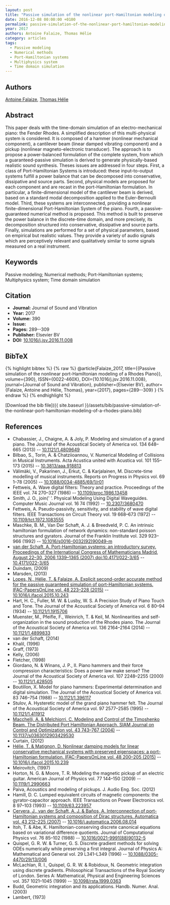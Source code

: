 ```yaml
---
layout: post
title: "Passive simulation of the nonlinear port-Hamiltonian modeling of a Rhodes Piano"
date: 2016-12-08 00:00:00 +0100
permalink: passive-simulation-of-the-nonlinear-port-hamiltonian-modeling-of-a-rhodes-piano
year: 2017
authors: Antoine Falaize, Thomas Hélie
category: articles
tags:
  - Passive modeling
  - Numerical methods
  - Port-Hamiltonian systems
  - Multiphysics system
  - Time domain simulation
---
```

 
## Authors
[Antoine Falaize](authors/antoine-falaize), [Thomas Hélie](authors/thomas-helie)
 
## Abstract
This paper deals with the time-domain simulation of an electro-mechanical piano: the Fender Rhodes. A simplified description of this multi-physical system is considered. It is composed of a hammer (nonlinear mechanical component), a cantilever beam (linear damped vibrating component) and a pickup (nonlinear magneto-electronic transducer). The approach is to propose a power-balanced formulation of the complete system, from which a guaranteed-passive simulation is derived to generate physically-based realistic sound synthesis. Theses issues are addressed in four steps. First, a class of Port-Hamiltonian Systems is introduced: these input-to-output systems fulfill a power balance that can be decomposed into conservative, dissipative and source parts. Second, physical models are proposed for each component and are recast in the port-Hamiltonian formulation. In particular, a finite-dimensional model of the cantilever beam is derived, based on a standard modal decomposition applied to the Euler-Bernoulli model. Third, these systems are interconnected, providing a nonlinear finite-dimensional Port-Hamiltonian System of the piano. Fourth, a passive-guaranteed numerical method is proposed. This method is built to preserve the power balance in the discrete-time domain, and more precisely, its decomposition structured into conservative, dissipative and source parts. Finally, simulations are performed for a set of physical parameters, based on empirical but realistic values. They provide a variety of audio signals which are perceptively relevant and qualitatively similar to some signals measured on a real instrument.
 
## Keywords
Passive modeling; Numerical methods; Port-Hamiltonian systems; Multiphysics system; Time domain simulation
 
## Citation
- **Journal:** Journal of Sound and Vibration
- **Year:** 2017
- **Volume:** 390
- **Issue:** 
- **Pages:** 289--309
- **Publisher:** Elsevier BV
- **DOI:** [10.1016/j.jsv.2016.11.008](https://doi.org/10.1016/j.jsv.2016.11.008)
 
## BibTeX
{% highlight bibtex %}
{% raw %}
@article{Falaize_2017,
  title={{Passive simulation of the nonlinear port-Hamiltonian modeling of a Rhodes Piano}},
  volume={390},
  ISSN={0022-460X},
  DOI={10.1016/j.jsv.2016.11.008},
  journal={Journal of Sound and Vibration},
  publisher={Elsevier BV},
  author={Falaize, Antoine and Hélie, Thomas},
  year={2017},
  pages={289--309}
}
{% endraw %}
{% endhighlight %}
 
[Download the bib file]({{ site.baseurl }}/assets/bib/passive-simulation-of-the-nonlinear-port-hamiltonian-modeling-of-a-rhodes-piano.bib)
 
## References
- Chabassier, J., Chaigne, A. & Joly, P. Modeling and simulation of a grand piano. The Journal of the Acoustical Society of America vol. 134 648–665 (2013) -- [10.1121/1.4809649](https://doi.org/10.1121/1.4809649)
- Bilbao, S., Torin, A. & Chatziioannou, V. Numerical Modeling of Collisions in Musical Instruments. Acta Acustica united with Acustica vol. 101 155–173 (2015) -- [10.3813/aaa.918813](https://doi.org/10.3813/aaa.918813)
- Välimäki, V., Pakarinen, J., Erkut, C. & Karjalainen, M. Discrete-time modelling of musical instruments. Reports on Progress in Physics vol. 69 1–78 (2005) -- [10.1088/0034-4885/69/1/r01](https://doi.org/10.1088/0034-4885/69/1/r01)
- Fettweis, A. Wave digital filters: Theory and practice. Proceedings of the IEEE vol. 74 270–327 (1986) -- [10.1109/proc.1986.13458](https://doi.org/10.1109/proc.1986.13458)
- Smith, J. O., join(' ’. Physical Modeling Using Digital Waveguides. Computer Music Journal vol. 16 74 (1992) -- [10.2307/3680470](https://doi.org/10.2307/3680470)
- Fettweis, A. Pseudo-passivity, sensitivity, and stability of wave digital filters. IEEE Transactions on Circuit Theory vol. 19 668–673 (1972) -- [10.1109/tct.1972.1083555](https://doi.org/10.1109/tct.1972.1083555)
- Maschke, B. M., Van Der Schaft, A. J. & Breedveld, P. C. An intrinsic hamiltonian formulation of network dynamics: non-standard poisson structures and gyrators. Journal of the Franklin Institute vol. 329 923–966 (1992) -- [10.1016/s0016-0032(92)90049-m](https://doi.org/10.1016/s0016-0032(92)90049-m)
- [van der Schaft, A. Port-Hamiltonian systems: an introductory survey. Proceedings of the International Congress of Mathematicians Madrid, August 22–30, 2006 1339–1365 (2007) doi:10.4171/022-3/65](port-hamiltonian-systems-an-introductory-survey) -- [10.4171/022-3/65](https://doi.org/10.4171/022-3/65)
- Duindam, (2009)
- Marsden, (2013)
- [Lopes, N., Hélie, T. & Falaize, A. Explicit second-order accurate method for the passive guaranteed simulation of port-Hamiltonian systems. IFAC-PapersOnLine vol. 48 223–228 (2015)](explicit-second-order-accurate-method-for-the-passive-guaranteed-simulation-of-port-hamiltonian-systems) -- [10.1016/j.ifacol.2015.10.243](https://doi.org/10.1016/j.ifacol.2015.10.243)
- Hart, H. C., Fuller, M. W. & Lusby, W. S. A Precision Study of Piano Touch and Tone. The Journal of the Acoustical Society of America vol. 6 80–94 (1934) -- [10.1121/1.1915706](https://doi.org/10.1121/1.1915706)
- Muenster, M., Pfeifle, F., Weinrich, T. & Keil, M. Nonlinearities and self-organization in the sound production of the Rhodes piano. The Journal of the Acoustical Society of America vol. 136 2164–2164 (2014) -- [10.1121/1.4899833](https://doi.org/10.1121/1.4899833)
- van der Schaft, (2014)
- Khalil, (1996)
- Graff, (1973)
- Kelly, (2006)
- Fletcher, (1998)
- Giordano, N. & Winans, J. P., II. Piano hammers and their force compression characteristics: Does a power law make sense? The Journal of the Acoustical Society of America vol. 107 2248–2255 (2000) -- [10.1121/1.428505](https://doi.org/10.1121/1.428505)
- Boutillon, X. Model for piano hammers: Experimental determination and digital simulation. The Journal of the Acoustical Society of America vol. 83 746–754 (1988) -- [10.1121/1.396117](https://doi.org/10.1121/1.396117)
- Stulov, A. Hysteretic model of the grand piano hammer felt. The Journal of the Acoustical Society of America vol. 97 2577–2585 (1995) -- [10.1121/1.411912](https://doi.org/10.1121/1.411912)
- [Macchelli, A. & Melchiorri, C. Modeling and Control of the Timoshenko Beam. The Distributed Port Hamiltonian Approach. SIAM Journal on Control and Optimization vol. 43 743–767 (2004)](modeling-and-control-of-the-timoshenko-beam-the-distributed-port-hamiltonian-approach) -- [10.1137/s0363012903429530](https://doi.org/10.1137/s0363012903429530)
- Curtain, (2012)
- [Hélie, T. & Matignon, D. Nonlinear damping models for linear conservative mechanical systems with preserved eigenspaces: a port-Hamiltonian formulation. IFAC-PapersOnLine vol. 48 200–205 (2015)](nonlinear-damping-models-for-linear-conservative-mechanical-systems-with-preserved-eigenspaces-a-port-hamiltonian-formulation) -- [10.1016/j.ifacol.2015.10.239](https://doi.org/10.1016/j.ifacol.2015.10.239)
- Meirovitch, (1997)
- Horton, N. G. & Moore, T. R. Modeling the magnetic pickup of an electric guitar. American Journal of Physics vol. 77 144–150 (2009) -- [10.1119/1.2990663](https://doi.org/10.1119/1.2990663)
- Paiva, Acoustics and modeling of pickups. J. Audio Eng. Soc. (2012)
- Hamill, D. C. Lumped equivalent circuits of magnetic components: the gyrator-capacitor approach. IEEE Transactions on Power Electronics vol. 8 97–103 (1993) -- [10.1109/63.223957](https://doi.org/10.1109/63.223957)
- [Cervera, J., van der Schaft, A. J. & Baños, A. Interconnection of port-Hamiltonian systems and composition of Dirac structures. Automatica vol. 43 212–225 (2007)](interconnection-of-port-hamiltonian-systems-and-composition-of-dirac-structures) -- [10.1016/j.automatica.2006.08.014](https://doi.org/10.1016/j.automatica.2006.08.014)
- Itoh, T. & Abe, K. Hamiltonian-conserving discrete canonical equations based on variational difference quotients. Journal of Computational Physics vol. 76 85–102 (1988) -- [10.1016/0021-9991(88)90132-5](https://doi.org/10.1016/0021-9991(88)90132-5)
- Quispel, G. R. W. & Turner, G. S. Discrete gradient methods for solving ODEs numerically while preserving a first integral. Journal of Physics A: Mathematical and General vol. 29 L341–L349 (1996) -- [10.1088/0305-4470/29/13/006](https://doi.org/10.1088/0305-4470/29/13/006)
- McLachlan, R. I., Quispel, G. R. W. & Robidoux, N. Geometric integration using discrete gradients. Philosophical Transactions of the Royal Society of London. Series A: Mathematical, Physical and Engineering Sciences vol. 357 1021–1045 (1999) -- [10.1098/rsta.1999.0363](https://doi.org/10.1098/rsta.1999.0363)
- Budd, Geometric integration and its applications. Handb. Numer. Anal. (2003)
- Lambert, (1973)

